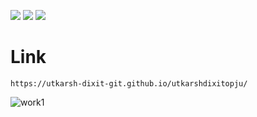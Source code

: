 ![](https://img.shields.io/github/commit-activity/y/utkarsh-dixit-git/utkarshdixitopju?style=for-the-badge)
![](https://img.shields.io/github/last-commit/utkarsh-dixit-git/utkarshdixitopju?style=for-the-badge)
<a href="https://utkarsh-dixit-git.github.io/utkarshdixitopju/"><img src="https://img.shields.io/github/deployments/utkarsh-dixit-git/utkarshdixitopju/github-pages?style=for-the-badge"></a>
# Link
```
https://utkarsh-dixit-git.github.io/utkarshdixitopju/
```
![work1](https://user-images.githubusercontent.com/88888678/178898534-675292c7-2b2b-4301-83ec-33b391235623.jpg)
